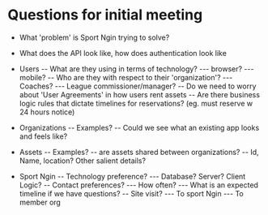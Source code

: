 # Questions for initial meeting

- What 'problem' is Sport Ngin trying to solve?
- What does the API look like, how does authentication look like

- Users
-- What are they using in terms of technology?
--- browser?
--- mobile?
-- Who are they with respect to their 'organization'?
--- Coaches?
--- League commissioner/manager?
-- Do we need to worry about 'User Agreements' in how users rent assets
-- Are there business logic rules that dictate timelines for reservations? (eg. must reserve w 24 hours notice)

- Organizations
-- Examples?
-- Could we see what an existing app looks and feels like?

- Assets
-- Examples?
-- are assets shared between organizations?
-- Id, Name, location?  Other salient details?

- Sport Ngin
-- Technology preference?
--- Database? Server? Client Logic?
-- Contact preferences?
--- How often?
--- What is an expected timeline if we have questions?
-- Site visit?
--- To sport Ngin
--- To member org
